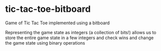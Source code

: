 # tic-tac-toe-bitboard
Game of Tic Tac Toe implemented using a bitboard

Representing the game state as integers (a collection of bits!) allows us to store the entire game state in a few integers and check wins and change the game state using binary operations
